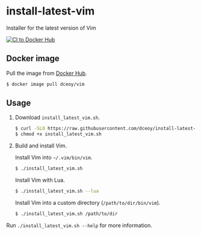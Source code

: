 install-latest-vim
==================

Installer for the latest version of Vim

[![CI to Docker Hub](https://github.com/dceoy/install-latest-vim/actions/workflows/ci.yml/badge.svg)](https://github.com/dceoy/install-latest-vim/actions/workflows/ci.yml)

Docker image
------------

Pull the image from [Docker Hub](https://hub.docker.com/r/dceoy/vim/).

```sh
$ docker image pull dceoy/vim
```

Usage
-----

1.  Download `install_latest_vim.sh`.

    ```sh
    $ curl -SLO https://raw.githubusercontent.com/dceoy/install-latest-vim/master/install_latest_vim.sh
    $ chmod +x install_latest_vim.sh
    ```

2.  Build and install Vim.

    Install Vim into `~/.vim/bin/vim`.

    ```sh
    $ ./install_latest_vim.sh
    ```

    Install Vim with Lua.

    ```sh
    $ ./install_latest_vim.sh --lua
    ```

    Install Vim into a custom directory (`/path/to/dir/bin/vim`).

    ```sh
    $ ./install_latest_vim.sh /path/to/dir
    ```

Run `./install_latest_vim.sh --help` for more information.
